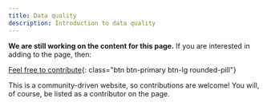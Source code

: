 ```yaml
---
title: Data quality
description: Introduction to data quality
---
```


**We are still working on the content for this page.** If you are interested in adding to the page, then:

[Feel free to contribute](how_to_contribute/){: class="btn btn-primary btn-lg rounded-pill"}

This is a community-driven website, so contributions are welcome! You will, of course, be listed as a contributor on the page.


